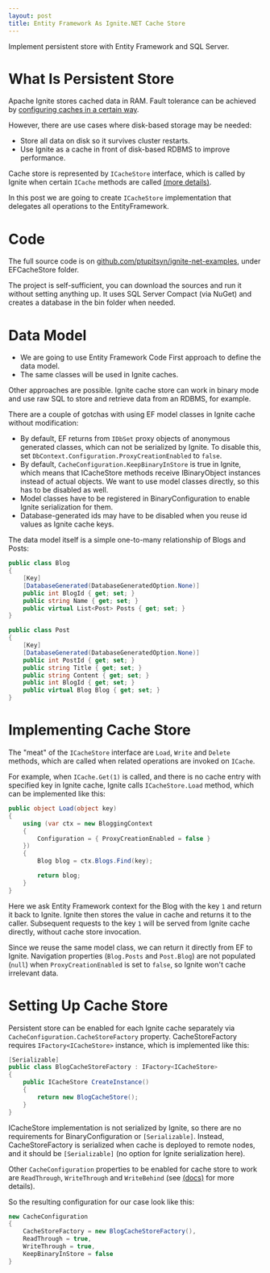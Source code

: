 ```yaml
---
layout: post
title: Entity Framework As Ignite.NET Cache Store
---
```


Implement persistent store with Entity Framework and SQL Server.


# What Is Persistent Store

Apache Ignite stores cached data in RAM.
Fault tolerance can be achieved by [configuring caches in a certain way](https://apacheignite.readme.io/docs/cache-modes).

However, there are use cases where disk-based storage may be needed:

* Store all data on disk so it survives cluster restarts.
* Use Ignite as a cache in front of disk-based RDBMS to improve performance.

Cache store is represented by `ICacheStore` interface,
which is called by Ignite when certain `ICache` methods are called [(more details)](https://apacheignite-net.readme.io/docs/persistent-store).

In this post we are going to create `ICacheStore` implementation that delegates all operations to the EntityFramework.


# Code

The full source code is on [github.com/ptupitsyn/ignite-net-examples](https://github.com/ptupitsyn/ignite-net-examples), under EFCacheStore folder.

The project is self-sufficient, you can download the sources and run it without setting anything up.
It uses SQL Server Compact (via NuGet) and creates a database in the bin folder when needed.


# Data Model

* We are going to use Entity Framework Code First approach to define the data model.
* The same classes will be used in Ignite caches.

Other approaches are possible. Ignite cache store can work in binary mode and use raw SQL to store and retrieve data from an RDBMS, for example.

There are a couple of gotchas with using EF model classes in Ignite cache without modification:

* By default, EF returns from `IDbSet` proxy objects of anonymous generated classes, which can not be serialized by Ignite. To disable this, set `DbContext.Configuration.ProxyCreationEnabled` to `false`.
* By default, `CacheConfiguration.KeepBinaryInStore` is true in Ignite, which means that ICacheStore methods receive IBinaryObject instances instead of actual objects. We want to use model classes directly, so this has to be disabled as well.
* Model classes have to be registered in BinaryConfiguration to enable Ignite serialization for them.
* Database-generated ids may have to be disabled when you reuse id values as Ignite cache keys.

The data model itself is a simple one-to-many relationship of Blogs and Posts:

```cs
public class Blog
{
    [Key]
    [DatabaseGenerated(DatabaseGeneratedOption.None)]
    public int BlogId { get; set; }
    public string Name { get; set; }
    public virtual List<Post> Posts { get; set; }
}

public class Post
{
    [Key]
    [DatabaseGenerated(DatabaseGeneratedOption.None)]
    public int PostId { get; set; }
    public string Title { get; set; }
    public string Content { get; set; }
    public int BlogId { get; set; }
    public virtual Blog Blog { get; set; }
}
```


# Implementing Cache Store

The "meat" of the `ICacheStore` interface are `Load`, `Write` and `Delete` methods, which are called when related operations are invoked on `ICache`.

For example, when `ICache.Get(1)` is called, and there is no cache entry with specified key in Ignite cache,
Ignite calls `ICacheStore.Load` method, which can be implemented like this:

```cs
public object Load(object key)
{
    using (var ctx = new BloggingContext
    {
        Configuration = { ProxyCreationEnabled = false }
    })
    {
        Blog blog = ctx.Blogs.Find(key);

        return blog;
    }
}
```

Here we ask Entity Framework context for the Blog with the key `1` and return it back to Ignite.
Ignite then stores the value in cache and returns it to the caller.
Subsequent requests to the key `1` will be served from Ignite cache directly, without cache store invocation.

Since we reuse the same model class, we can return it directly from EF to Ignite.
Navigation properties (`Blog.Posts` and `Post.Blog`) are not populated (`null`) when `ProxyCreationEnabled` is set to `false`, so Ignite won't cache irrelevant data.


# Setting Up Cache Store

Persistent store can be enabled for each Ignite cache separately via `CacheConfiguration.CacheStoreFactory` property.
CacheStoreFactory requires `IFactory<ICacheStore>` instance, which is implemented like this:

```cs
[Serializable]
public class BlogCacheStoreFactory : IFactory<ICacheStore>
{
    public ICacheStore CreateInstance()
    {
        return new BlogCacheStore();
    }
}
```

ICacheStore implementation is not serialized by Ignite, so there are no requirements for BinaryConfiguration or `[Serializable]`.
Instead, CacheStoreFactory is serialized when cache is deployed to remote nodes, and it should be `[Serializable]` (no option for Ignite serialization here).

Other `CacheConfiguration` properties to be enabled for cache store to work are 
`ReadThrough`, `WriteThrough` and `WriteBehind` (see [(docs)](https://apacheignite-net.readme.io/docs/persistent-store) for more details).

So the resulting configuration for our case look like this:

```cs
new CacheConfiguration
{
    CacheStoreFactory = new BlogCacheStoreFactory(),
    ReadThrough = true,
    WriteThrough = true,
    KeepBinaryInStore = false
}
```